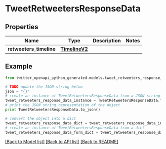 # TweetRetweetersResponseData


## Properties

Name | Type | Description | Notes
------------ | ------------- | ------------- | -------------
**retweeters_timeline** | [**TimelineV2**](TimelineV2.md) |  | 

## Example

```python
from twitter_openapi_python_generated.models.tweet_retweeters_response_data import TweetRetweetersResponseData

# TODO update the JSON string below
json = "{}"
# create an instance of TweetRetweetersResponseData from a JSON string
tweet_retweeters_response_data_instance = TweetRetweetersResponseData.from_json(json)
# print the JSON string representation of the object
print TweetRetweetersResponseData.to_json()

# convert the object into a dict
tweet_retweeters_response_data_dict = tweet_retweeters_response_data_instance.to_dict()
# create an instance of TweetRetweetersResponseData from a dict
tweet_retweeters_response_data_form_dict = tweet_retweeters_response_data.from_dict(tweet_retweeters_response_data_dict)
```
[[Back to Model list]](../README.md#documentation-for-models) [[Back to API list]](../README.md#documentation-for-api-endpoints) [[Back to README]](../README.md)


